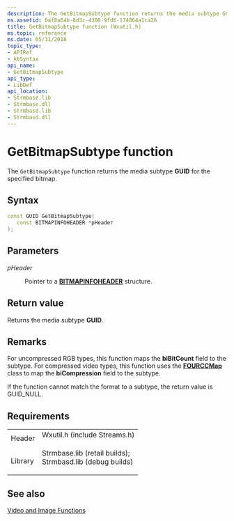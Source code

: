 ```yaml
---
description: The GetBitmapSubtype function returns the media subtype GUID for the specified bitmap.
ms.assetid: 0af8a64b-8d3c-4308-9fd6-174864a1ca26
title: GetBitmapSubtype function (Wxutil.h)
ms.topic: reference
ms.date: 05/31/2018
topic_type: 
- APIRef
- kbSyntax
api_name: 
- GetBitmapSubtype
api_type: 
- LibDef
api_location: 
- Strmbase.lib
- Strmbase.dll
- Strmbasd.lib
- Strmbasd.dll
---
```


# GetBitmapSubtype function

The `GetBitmapSubtype` function returns the media subtype **GUID** for the specified bitmap.

## Syntax


```C++
const GUID GetBitmapSubtype(
   const BITMAPINFOHEADER *pHeader
);
```



## Parameters

<dl> <dt>

*pHeader* 
</dt> <dd>

Pointer to a [**BITMAPINFOHEADER**](/windows/win32/api/wingdi/ns-wingdi-bitmapinfoheader) structure.

</dd> </dl>

## Return value

Returns the media subtype **GUID**.

## Remarks

For uncompressed RGB types, this function maps the **biBitCount** field to the subtype. For compressed video types, this function uses the [**FOURCCMap**](fourccmap.md) class to map the **biCompression** field to the subtype.

If the function cannot match the format to a subtype, the return value is GUID\_NULL.

## Requirements



|                    |                                                                                                                                                                                            |
|--------------------|--------------------------------------------------------------------------------------------------------------------------------------------------------------------------------------------|
| Header<br/>  | <dl> <dt>Wxutil.h (include Streams.h)</dt> </dl>                                                                                    |
| Library<br/> | <dl> <dt>Strmbase.lib (retail builds); </dt> <dt>Strmbasd.lib (debug builds)</dt> </dl> |



## See also

<dl> <dt>

[Video and Image Functions](video-and-image-functions.md)
</dt> </dl>

 

 




